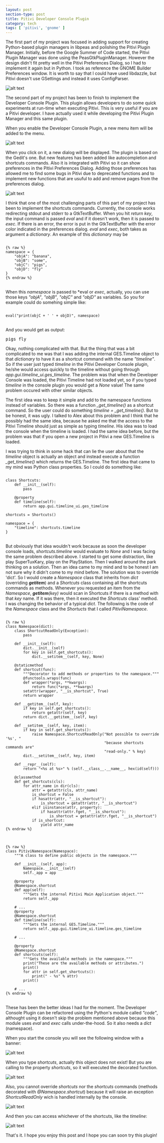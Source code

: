 ```yaml
---
layout: post
section-type: post
title: Pitivi Developer Console Plugin
category: tech
tags: [ 'pitivi', 'gnome' ]
---
```


The first part of my project was focused in adding support for creating Python-based plugin managers in libpeas and polishing the Pitivi Plugin Manager. Initially, before the Google Summer of Code started, the Pitivi Plugin Manager was done using the PeasGtkPluginManager. However the design didn't fit pretty well in the Pitivi Preferences Dialog, so I had to implement it again but in Python. I took as reference the GNOME Builder Preferences window. It is worth to say that I could have used libdazzle, but Pitivi doesn't use GSettings and instead it uses ConfigParser.


![alt text](/img/posts/pitivi-plugin-manager.png)

The second part of my project has been to finish to implement the Developer Console Plugin. This plugin allows developers to do some quick experiments at run-time when executing Pitivi. This is very useful if you are a Pitivi developer. I have actually used it while developing the Pitivi Plugin Manager and this same plugin.

When you enable the Developer Console Plugin, a new menu item will be added to the menu.

![alt text](/img/posts/developer-console-menu.png)

When you click on it, a new dialog will be displayed. The plugin is based on the Gedit's one. But new features has been added like autocompletion and shortcuts commands. Also it is integrated with Pitivi so it can show preferences in the Pitivi Preferences Dialog. Adding those preferences has allowed me to find some bugs in Pitivi due to deprecated functions and to implement new functions that are usuful to add and remove pages from the preferences dialog.

![alt text](/img/posts/developer-console-preferences.png)

I think that one of the most challenging parts of this part of my project has been to implement the shortcuts commands. Currently, the console works redirecting stdout and stderr to a GtkTextBuffer. When you hit *return key*, the input command is passed *eval* and if it doesn't work, then it is passed to *exec*. If there is an error, the error is put in the GtkTextBuffer with the error color indicated in the preferences dialog. *eval* and *exec*, both takes as argument a *dictionary*. An example of this *dictionary* may be

<pre>
<code data-trim class="python">
{% raw %}
namespace = {
    "objA": "banana",
    "objB": "some",
    "objC": "pigs",
    "objD": "fly"
}
{% endraw %}
</code>
</pre>

When this *namespace* is passed to *eval or *exec*, actually, you can use those keys *"objA"*, *"objB"*, *"objC"* and *"objD"* as variables. So you for example could do somehing simple like:

<pre>
<code data-trim class="python">
eval("print(objC + ' ' + objD)", namespace)
</code>
</pre>

And you would get as output:

<pre>
pigs fly
</pre>

Okay, nothing complicated with that. But the thing that was a bit complicated to me was that I was adding the internal GES.Timeline object to that *dictionary* to have it as a shortcut command with the name *"timeline"*. So if the user just typed *timeline* in the Pitivi Developer Console plugin, he/she would access quickly to the timeline without going through *app.gui.timeline_ui.ges_timeline*. The problem was that when the Developer Console was loaded, the Pitivi Timeline had not loaded yet, so if you typed *timeline* in the console plugin you would get a *None* value! The same problem occured with other similar objects.

The first idea was to keep it simple and add to the namespace functions instead of variables. So there was a function *_get_timeline()* as a shortcut command. So the user could do something *timeline = _get_timeline()*. But to be honest, it was ugly. I talked to Alex about this problem and I think that he possibly had the same idea, because he asked me that the access to the Pitivi Timeline should just as simple as typing *timeline*. His idea was to load the console when the timeline is loaded. I had the same idea before, but the problem was that if you open a new project in Pitivi a new GES.Timeline is loaded.

I was trying to think in some hack that can lie the user about that the *timeline* object is actually an object and instead execute a function *_get_timeline()* which returns the GES.Timeline. The first idea that came to my mind was Python class properties. So I could do something like:

<pre>
<code data-trim class="python">
class Shortcuts:
    def __init__(self):
        pass

    @property
    def timeline(self):
        return app.gui.timeline_ui.ges_timeline

shortcuts = Shortcuts()

namespace = {
    "timeline": shortcuts.timeline
}
</code>
</pre>

But obviously that idea wouldn't work because as soon the developer console loads, *shortcuts.timeline* would evaluate to *None* and I was facing the same problem described above. I started to get some distraction, like play SuperTuxKary, play on the PlayStation. Then I walked around the park thinking on a solution. Then an idea came to my mind and to be honest I am not sure why it didn't come to my mind before. The solution was to override 'dict'. So I would create a *Namespace* class that inherits from *dict* (overriding *__getitem__*) and a *Shortcuts* class containing all the shortcuts commands as methods. Whenever you requested an item from the *Namespace*, *__getitem__(key)* would scan in Shortcuts if there is a method with that *key* name. If it was there, then it executed the *Shortcuts* class' method. I was changing the behavior of a typical *dict*. The following is the code of the *Namespace* class and the *Shortucts* that I called *PitiviNamespace*.

<pre>
<code data-trim class="python">
{% raw %}
class Namespace(dict):
    class ShortcutReadOnly(Exception):
        pass

    def __init__(self):
        dict.__init__(self)
        for key in self.get_shortcuts():
            dict.__setitem__(self, key, None)

    @staticmethod
    def shortcut(func):
        """Decorator to add methods or properties to the namespace."""
        @functools.wraps(func)
        def wrapper(*args, **kwargs):
            return func(*args, **kwargs)
        setattr(wrapper, "__is_shortcut", True)
        return wrapper

    def __getitem__(self, key):
        if key in self.get_shortcuts():
            return getattr(self, key)
        return dict.__getitem__(self, key)

    def __setitem__(self, key, item):
        if key in self.get_shortcuts():
            raise Namespace.ShortcutReadOnly("Not possible to override '%s', "
                                             "because shortcuts commands are"
                                             "read-only." % key)
        dict.__setitem__(self, key, item)

    def __repr__(self):
        return "<%s at %s>" % (self.__class__.__name__, hex(id(self)))

    @classmethod
    def get_shortcuts(cls):
        for attr_name in dir(cls):
            attr = getattr(cls, attr_name)
            is_shortcut = False
            if hasattr(attr, "__is_shortcut"):
                is_shortcut = getattr(attr, "__is_shortcut")
            elif isinstance(attr, property):
                if hasattr(attr.fget, "__is_shortcut"):
                    is_shortcut = getattr(attr.fget, "__is_shortcut")
            if is_shortcut:
                yield attr_name
{% endraw %}
</code>
</pre>

<pre>
<code data-trim class="python">
{% raw %}
class PitiviNamespace(Namespace):
    """A class to define public objects in the namespace."""

    def __init__(self, app):
        Namespace.__init__(self)
        self._app = app

    @property
    @Namespace.shortcut
    def app(self):
        """Gets the internal Pitivi Main Application object."""
        return self._app

    # ...
    @property
    @Namespace.shortcut
    def timeline(self):
        """Gets the internal GES.Timeline."""
        return self._app.gui.timeline_ui.timeline.ges_timeline

    # ...

    @property
    @Namespace.shortcut
    def shortcuts(self):
        """Gets the available methods in the namespace."""
        print("These are the available methods or attributes.")
        print()
        for attr in self.get_shortcuts():
            print(" - %s" % attr)
        print()

    # ...
{% endraw %}
</code>
</pre>

These has been the better ideas I had for the moment. The Developer Console Plugin can be refactored using the Python's module called *"code"*, althought using it doesn't skip the problem mentioned above because this module uses *eval* and *exec* calls under-the-hood. So it also needs a *dict* (namespace).

When you start the console you will see the following window with a banner:

![alt text](/img/posts/console1.png)

When you type *shortcuts*, actually this object does not exist! But you are calling to the property *shortcuts*, so it will executed the decorated function.

![alt text](/img/posts/console2.png)

Also, you cannot override *shortcuts* nor the *shortcuts* commands (methods decorated with *@Namespace.shortcut*) because it will raise an exception *ShortcutReadOnly* wich is handled internally by the console.

![alt text](/img/posts/console3.png)

And then you can access whichever of the shortcuts, like the *timeline*:

![alt text](/img/posts/console4.png)

That's it. I hope you enjoy this post and I hope you can soon try this plugin!
